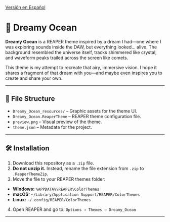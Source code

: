 [Versión en Español](README.md)

# 🌌 Dreamy Ocean

**Dreamy Ocean** is a REAPER theme inspired by a dream I had—one where I was exploring sounds inside the DAW, but everything looked... alive.
The background resembled the universe itself, tracks shimmered like crystal, and waveform peaks trailed across the screen like comets.

This theme is my attempt to recreate that airy, immersive vision.
I hope it shares a fragment of that dream with you—and maybe even inspires you to create and share your own.

---

## 📁 File Structure

- `Dreamy_Ocean_resources/` – Graphic assets for the theme UI.
- `Dreamy_Ocean.ReaperTheme` – REAPER theme configuration file.
- `preview.png` – Visual preview of the theme.
- `theme.json` – Metadata for the project.

---

## 🛠 Installation

1. Download this repository as a `.zip` file.
2. **Do not unzip it.** Instead, rename the file extension from `.zip` to `.ReaperThemeZip`.
3. Move the file to your REAPER themes folder:

- **Windows:** `%APPDATA%\REAPER\ColorThemes`
- **macOS:** `~/Library/Application Support/REAPER/ColorThemes`
- **Linux:** `~/.config/REAPER/ColorThemes`

4. Open REAPER and go to:
   `Options → Themes → Dreamy_Ocean`

---
